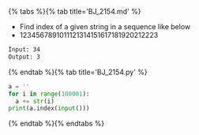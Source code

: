 {% tabs %}{% tab title='BJ_2154.md' %}

* Find index of a given string in a sequence like below
* 1234567891011121314151617181920212223

```txt
Input: 34
Output: 3
```

{% endtab %}{% tab title='BJ_2154.py' %}

```py
a = ''
for i in range(100001):
  a += str(i)
print(a.index(input()))
```

{% endtab %}{% endtabs %}
